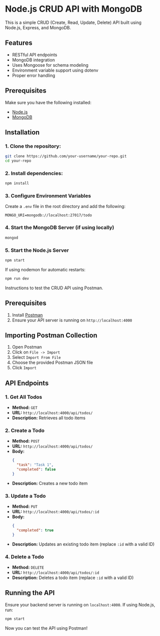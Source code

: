 # Node.js CRUD API with MongoDB

This is a simple CRUD (Create, Read, Update, Delete) API built using Node.js, Express, and MongoDB.

## Features

- RESTful API endpoints
- MongoDB integration
- Uses Mongoose for schema modeling
- Environment variable support using dotenv
- Proper error handling

## Prerequisites

Make sure you have the following installed:

- [Node.js](https://nodejs.org/)
- [MongoDB](https://www.mongodb.com/)

## Installation

### 1. Clone the repository:

```bash
git clone https://github.com/your-username/your-repo.git
cd your-repo
```

### 2. Install dependencies:

```bash
npm install
```

### 3. Configure Environment Variables

Create a `.env` file in the root directory and add the following:

```env
MONGO_URI=mongodb://localhost:27017/todo
```

### 4. Start the MongoDB Server (if using locally)

```bash
mongod
```

### 5. Start the Node.js Server

```bash
npm start
```

If using nodemon for automatic restarts:

```bash
npm run dev
```

Instructions to test the CRUD API using Postman.

## Prerequisites

1. Install [Postman](https://www.postman.com/downloads/)
2. Ensure your API server is running on `http://localhost:4000`

## Importing Postman Collection

1. Open Postman
2. Click on `File -> Import`
3. Select `Import From File`
4. Choose the provided Postman JSON file
5. Click `Import`

## API Endpoints

### 1. Get All Todos
- **Method:** `GET`
- **URL:** `http://localhost:4000/api/todos/`
- **Description:** Retrieves all todo items

### 2. Create a Todo
- **Method:** `POST`
- **URL:** `http://localhost:4000/api/todos/`
- **Body:**
  ```json
  {
    "task": "Task 1",
    "completed": false
  }
  ```
- **Description:** Creates a new todo item

### 3. Update a Todo
- **Method:** `PUT`
- **URL:** `http://localhost:4000/api/todos/:id`
- **Body:**
  ```json
  {
    "completed": true
  }
  ```
- **Description:** Updates an existing todo item (replace `:id` with a valid ID)

### 4. Delete a Todo
- **Method:** `DELETE`
- **URL:** `http://localhost:4000/api/todos/:id`
- **Description:** Deletes a todo item (replace `:id` with a valid ID)

## Running the API
Ensure your backend server is running on `localhost:4000`. If using Node.js, run:
```sh
npm start
```

Now you can test the API using Postman!


